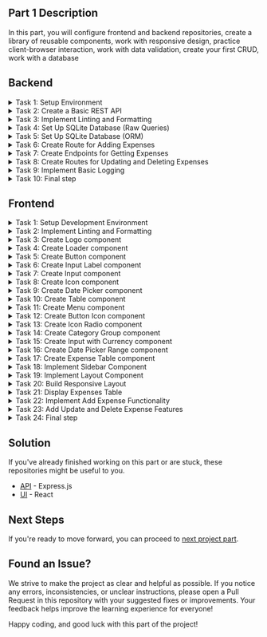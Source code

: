## Part 1 Description
In this part, you will configure frontend and backend repositories, create a library of reusable components, work with responsive design, practice client-browser interaction, work with data validation, create your first CRUD, work with a database

<!-- ## Starter Repositories
You can fork these repositories to get started. They contain basic tests. If you don't find a repository with the stack you need, create a repository yourself
  - [API](https://github.com/petproject-dev/expense-tracker-backend-part-1) - Express.js
  - [UI](https://github.com/petproject-dev/expense-tracker-frontend-part-1) - React -->

## Backend

<details>
  <summary>Task 1: Setup Environment</summary>

  ---

  **Description:**

  Prepare the development environment for the project. Create the necessary project structure, initialize the development configuration, and ensure basic tools are set up to streamline the workflow.

  **Acceptance Criteria:**

  - A development environment is initialized with appropriate configuration.
  - A basic project structure is created (e.g., with a folder for source files).
  - A script is available to start the project in development mode.
  - Upon running the project, it outputs "Hello, World!" to verify successful setup.

  **Technology-related requirements:**

  <details>
  <summary>NodeJS</summary>

  - Use `npm init` to initialize the project.
  - Set up TypeScript with `tsconfig.json` and enable strict mode (`strict: true`).
  - Install `ts-node-dev` for hot reloading.
  - Organize the project structure with a `src/` directory and an entry point like `src/index.ts`.
  - Add a dev script in package.json to run the project using ts-node-dev.
  </details>


---

</details>

<details>
  <summary>Task 2: Create a Basic REST API</summary>

  ---

  **Description:**

  Set up a basic REST API with at least one route to verify the routing and response handling functionality.

  **Acceptance Criteria:**

  - A basic route `GET /ping` is implemented.
  - The route responds with a predefined message (e.g., `{"message":"pong"}`).
  - The application uses a configurable port.
  - A file for environment variables (`.env`) is created, and sensitive data is excluded from version control.

  **Technology-related requirements:**

  <details>
  <summary>NodeJS</summary>

  - Install and use express for routing.
  - Use `dotenv` to load environment variables and configure a port (e.g., `PORT=8080`).
  - Add `.env` to `.gitignore` and create a `.env.example` file with placeholder values.
  - Add `config/index.ts` file for configuring environment variables.
  - Set up `src/app.ts` to centralize middleware and routing.
  </details>

  <br />

  **Materials:**

  - [REST](https://restfulapi.net/)
  - [Environment variable](https://en.wikipedia.org/wiki/Environment_variable)

---

</details>

<details>
  <summary>Task 3: Implement Linting and Formatting</summary>

  ---

  **Description:**

  Set up tools to enforce consistent code quality and style across the project.

  **Acceptance Criteria:**

  - Linting is set up using a linter.
  - Formatting is handled automatically using a formatter.
  - Pre-configured commands check and fix linting and formatting issues.
  - Editor configuration ensures consistent behavior across different IDEs.

  **Technology-related requirements:**

  <details>
  <summary>NodeJS</summary>

  - Install eslint with TypeScript support (`@typescript-eslint/parser` and `@typescript-eslint/eslint-plugin`).
  - Use `eslint-config-prettier` to integrate ESLint with Prettier.
  - Install prettier and create a .prettierrc file with formatting rules.
  - Add scripts into the `package.json`:
    - `build` – build the project
    - `lint` – check the project using eslint rules
    - `lint:fix` – check the project using eslint rules and fix errors
    - `format` – formatting project using prettier rules
    - `start` – start the project in production mode
  - Use `husky` and `lint-staged` to enforce linting/formatting on `pre-commit`.
  </details>

  <br />

  **Materials:**

  - [How to Use Linters and Code Formatters in Your Projects](https://www.freecodecamp.org/news/using-prettier-and-jslint/)

---

</details>

<details>
  <summary>Task 4: Set Up SQLite Database (Raw Queries)</summary>

  ---

  **Description:**

  Initialize and configure a SQLite database for storing project data. Set up a basic schema and implement raw queries to interact with the database.

  This step is added for educational purposes so that you understand what is hidden under the hood of an ORM. The following tasks will remove most of the code.

  **Acceptance Criteria:**

  - SQLite driver is installed.
  - A database connection is established, and an initial schema is created.
  - The schema includes a table for expenses.
    - id (integer, primary key)
    - name (text)
    - amount (real)
    - currency (text)
    - category (text)
    - date (datetime)
  - Basic endpoints allow adding and retrieving expense records.

  **Technology-related requirements:**

  <details>
  <summary>NodeJS</summary>

  - Use the `better-sqlite3` package for efficient SQLite interaction.
  - Initialize the database in `src/db/db.service.ts` and ensure connection errors are handled.
  - Implement raw queries for inserting and selecting records in the `src/app.ts` file.
  </details>


---

</details>

<details>
  <summary>Task 5: Set Up SQLite Database (ORM)</summary>

  ---

  **Description:**

  Set up an ORM for database interaction to simplify schema management and querying.

  **Acceptance Criteria:**

  - The ORM is installed and configured.
  - A schema is defined, and migrations are used to update the database.
  - Basic database operations use the ORM.

  **Technology-related requirements:**

  <details>
  <summary>NodeJS</summary>

  - Use prisma for ORM and schema management.
  - Initialize Prisma with `npx prisma init` and configure the database URL in `.env`.
  - Define the expenses model in `prisma/schema.prisma`.
  - Use npx prisma migrate dev to apply schema changes.
  - Generate the Prisma client and use it in the exist endpoints.
  </details>

  <br />

  **Materials:**

  - [What is an ORM?](https://www.prisma.io/dataguide/types/relational/what-is-an-orm)

---

</details>

<details>
  <summary>Task 6: Create Route for Adding Expenses</summary>

  ---

  **Description:**

  Set up routes for basic Create operation on the expenses table.

  **Acceptance Criteria:**

  - Route for adding expenses are implemented:
    - `POST /api/expenses` Creates new expense record.
  - Data is validated to ensure correctness before saving to the database.
  - A modular structure is established for `controllers`, `services`, `repositories`, and `entities`.
  - Middleware for error handling and validation is implemented.
  - The application structure matches the defined project layout.
  - Processing 404 status code defined.

  **Technology-related requirements:**

  <details>
  <summary>NodeJS</summary>

  - Use express to define routes and middleware.
  - Place the business logic for expenses in `expenses.service.ts`.
  - Implement database interaction methods in `expenses.repository.ts`.
  - Use a DTO (Data Transfer Object) in `expenses/dto` to define the shape of - request payloads.
  - Create an `expenses.entity.ts` file to define the database model or schema.
  - Use middleware (`helpers/middlewares/validator.ts`) to validate incoming - requests.
  - Implement centralized error handling in `helpers/middlewares/errorHandler.ts`
  - Code structure is following:
```
    │   app.ts
    │   index.ts
    ├───config
    │       index.ts
    ├───db
    │       db.service.ts
    ├───expenses
    │   │   expenses.controller.ts
    │   │   expenses.repository.ts
    │   │   expenses.service.ts
    │   ├───dto
    │   │       create-expense.dto.ts
    │   └───entity
    │           expense.entity.ts
    └───helpers
        │   Exception.ts
        └───middlewares
                errorHandler.ts
                validator.ts
```
  </details>

  <br />

  **Materials:**

  - [Services, Controllers and Repositories. An Introduction](https://gabrielgomes61320.medium.com/services-controllers-and-repositories-an-introduction-241ac52cdd93)
  - [Understanding the Building Blocks of a Web Application: Routes, Controllers, Services, Repositories, and Databases](https://codewithmatt.hashnode.dev/understanding-the-building-blocks-of-a-web-application-routes-controllers-services-repositories-and-databases)


---

</details>

<details>
  <summary>Task 7: Create Endpoints for Getting Expenses</summary>

  ---

  **Description:**

  Set up routes for retrieving expenses from the database. Include operations for fetching all expenses (with optional pagination and filtering) and fetching a specific expense by ID.

  **Acceptance Criteria:**

  - Routes for retrieving expenses are implemented:
    - `GET /api/expenses` Fetches and returns all expenses with optional query parameters:
      - Pagination: `limit` and `offset`.
      - Filtering: `fromDate` and `toDate` based on the date field.
    - `GET /api/expenses/:id` Fetches a specific expense by its ID.
  - Data is validated to ensure correctness before processing requests.
  - Responses include appropriate HTTP status codes and data.
  - Modular structure follows the established pattern.

  **Technology-related requirements:**

  <details>
  <summary>NodeJS</summary>

  - Prepare all the necessary data in the `expenses.controller.ts`.
  - Implement business logic for fetching expenses in `expenses.service.ts`.
  - Handle database queries in `expenses.repository.ts`.
  </details>

  **Materials:**

  - [A guide to REST API pagination](https://www.merge.dev/blog/rest-api-pagination)

---

</details>

<details>
  <summary>Task 8: Create Routes for Updating and Deleting Expenses</summary>

  ---

  **Description:**

  Set up routes for updating and deleting expense records in the database. Ensure that only specified fields are updated during PATCH operations.

  **Acceptance Criteria:**

  - Routes for updating and deleting expenses are implemented:
      - `PATCH /api/expenses/:id` Updates specific fields of an expense.
      - `DELETE /api/expenses/:id` Deletes an expense by its ID.
  - Data is validated to ensure correctness before processing requests.
  - Responses include appropriate HTTP status codes and data.

  **Technology-related requirements:**

  <details>
  <summary>NodeJS</summary>

  - Prepare all the necessary data in the `expenses.controller.ts`.
  - Implement business logic for fetching expenses in `expenses.service.ts`.
  - Handle database queries in `expenses.repository.ts`.
  - Use DTOs in `expenses/dto` to validate request payloads and parameters.
  - Use middleware (`helpers/middlewares/validator.ts`) for data validation.
  </details>

---

</details>

<details>
  <summary>Task 9: Implement Basic Logging</summary>

  ---

  **Description:**

  Add logging functionality to track significant events (e.g., expense creation, updates, and errors). Ensure logs are accessible in both development and production environments.

  **Acceptance Criteria:**

  - Logs are added for key actions:
    - Successful expense creation, updates, and deletions.
    - Errors during request handling.
  - Logs are displayed in the console during development.
  - Logs are written to a file in production.

  **Technology-related requirements:**

  <details>
  <summary>NodeJS</summary>

  - Use a logging library like winston or pino.
  - Place logging configuration in helpers/Logger.ts.
  - Code structure is following:
```
  │   app.ts
  │   index.ts
  ├───config
  │       index.ts
  ├───db
  │       db.service.ts
  ├───expenses
  │   │   expenses.controller.ts
  │   │   expenses.repository.ts
  │   │   expenses.service.ts
  │   ├───dto
  │   │       create-expense.dto.ts
  │   │       update-expense.dto.ts
  │   └───entity
  │           expense.entity.ts
  └───helpers
      |    dateUtils.ts
      │   Exception.ts
      │   Logger.ts
      └───middlewares
              errorHandler.ts
              validator.ts
```
  </details>

  <br />

  **Materials:**

  - [REST API Logging](https://romanglushach.medium.com/java-rest-api-logging-best-practices-and-guidelines-bf5982ee4180)

---

</details>

<details>
  <summary>Task 10: Final step</summary>

  ---

  - Open a pull request for the `master` branch and send the solution to the code review

  ---

</details>

## Frontend

<details>
  <summary>Task 1: Setup Development Environment</summary>

  ---

  **Description:**

  Prepare the development environment for the project. Initialize the necessary configurations for a smooth development process, including TypeScript setup and project structure organization.

  **Acceptance Criteria:**

  - A development environment is initialized with appropriate configuration.
  - TypeScript is installed and properly configured (`tsconfig.json` is set up).
  - Project structure is organized (e.g., `src/` for source files).
  - Running a development command starts the project in dev mode.
  - Configure TypeScript paths for cleaner imports.

  **Technology-related requirements:**

  <details>
  <summary>React</summary>

  - Use [Vite](https://vite.dev/guide/) for initialization.
  </details>

---

</details>

<details>
  <summary>Task 2: Implement Linting and Formatting</summary>

---

  **Description:**

  Set up linting and formatting to maintain consistent code quality across the project. Configure ESLint, Prettier, and Stylelint, along with EditorConfig to ensure consistency.

  **Acceptance Criteria:**

  - ESLint is installed and configured.
  - Prettier is installed and integrated with ESLint.
  - Stylelint is installed for CSS linting.
  - EditorConfig is set up with rules for indentation, line endings, etc.
  - Scripts added:
      - `lint` - Checks the project for linting issues.
      - `lint:fix` - Fixes linting issues.
      - `stylelint` - Checks the project for css linting issues.
      - `stylelint:fix` - Fixes css linting issues.
      - `format` - Formats code based on Prettier rules.

  **Technology-related requirements:**

  <details>
  <summary>React</summary>

  - Use plugins such as `eslint-plugin-react` for React-specific linting.
  - Configure `stylelint-config-standard` for CSS linting.

  </details>

  <br/>

  **Materials:**

  <details>
  <summary>React</summary>

  - [Supercharge Your React Development with Vite, ESLint, and Prettier in VSCode](https://dev.to/topeogunleye/building-a-modern-react-app-with-vite-eslint-and-prettier-in-vscode-13fj)
  - [Using ESLint + Husky + Lint-staged](https://medium.com/@bkn020612/using-eslint-husky-lint-staged-6d6609b02fc2)

  </details>

---

</details>

<details>
  <summary>Task 3: Create Logo component</summary>

---

  **Description:**
  Develop foundational reusable component that can be utilized across the application.

  **Acceptance Criteria:**
  - [Design Link](https://www.figma.com/design/rLNUulPqnl0jhhnXeGDxEb/Expense-tracker?node-id=2-19420&m=dev&t=GKFeiEqjFghP7rf5-4)

  **Technology-related requirements:**
  <details>
  <summary>React</summary>

  ```jsx
  <Logo />
  ```
  </details>

  <br />

  **Materials:**

  - [HTML Semantic Elements](https://www.w3schools.com/html/html5_semantic_elements.asp)

  <details>
  <summary>React</summary>

  - [Your First Component](https://react.dev/learn/your-first-component)
  - [Building Reusable UI Components](https://medium.com/cstech/building-reusable-ui-components-with-react-best-practices-and-patterns-24b6fe921347)
  </details>
---

</details>

<details>
  <summary>Task 4: Create Loader component</summary>

---

  **Description:**
  Develop foundational reusable component that can be utilized across the application.

  **Acceptance Criteria:**
  - [Design Link](https://www.figma.com/design/rLNUulPqnl0jhhnXeGDxEb/Expense-tracker?node-id=1-3471&m=dev&t=AyMjf1BcxpIwHBXC-4)

  **Technology-related requirements:**
  <details>
  <summary>React</summary>

  ```jsx
  <Loader />
  ```
  </details>

  <br />

  **Materials:**

  - [HTML Semantic Elements](https://www.w3schools.com/html/html5_semantic_elements.asp)

  <details>
  <summary>React</summary>

  - [Your First Component](https://react.dev/learn/your-first-component)
  - [Building Reusable UI Components](https://medium.com/cstech/building-reusable-ui-components-with-react-best-practices-and-patterns-24b6fe921347)
  </details>
---

</details>

<details>
  <summary>Task 5: Create Button component</summary>

  ---

  **Description:**
  Develop foundational reusable component that can be utilized across the application. A standard button with support for different states(e.g., disabled, active).

  **Acceptance Criteria:**
  - [Design Link](https://www.figma.com/design/rLNUulPqnl0jhhnXeGDxEb/Expense-tracker?node-id=2-19193&m=dev&t=GKFeiEqjFghP7rf5-4)

  **Technology-related requirements:**
  <details>
  <summary>React</summary>

  ```jsx
  <Button disabled onClick={handleClick}>Click me</Button>
  ```
  </details>

  <br />

  **Materials:**

  - [HTML Semantic Elements](https://www.w3schools.com/html/html5_semantic_elements.asp)

  <details>
  <summary>React</summary>

  - [Your First Component](https://react.dev/learn/your-first-component)
  - [Building Reusable UI Components](https://medium.com/cstech/building-reusable-ui-components-with-react-best-practices-and-patterns-24b6fe921347)
  </details>

  ---

</details>

<details>
  <summary>Task 6: Create Input Label component</summary>

  ---

  **Description:**
  Develop foundational reusable component that can be utilized across the application. The label appears above many of our components. This should be a stylized label html tag with all the standard label features.

  **Acceptance Criteria:**
  - [Design Link](https://www.figma.com/design/rLNUulPqnl0jhhnXeGDxEb/Expense-tracker?node-id=2-19389&m=dev&t=GTL1yhChXxd9Efzr-4)

  **Technology-related requirements:**
  <details>
  <summary>React</summary>

  - Example:

  ```jsx
  <>
    <InputLabel>Name</InputLabel>

    <InputLabel htmlFor="name1">Name</InputLabel>
  </>
  ```
  </details>

  <br />

  **Materials:**

  - [HTML Semantic Elements](https://www.w3schools.com/html/html5_semantic_elements.asp)

  <details>
  <summary>React</summary>

  - [Your First Component](https://react.dev/learn/your-first-component)
  - [Building Reusable UI Components](https://medium.com/cstech/building-reusable-ui-components-with-react-best-practices-and-patterns-24b6fe921347)
  </details>

  ---

</details>

<details>
  <summary>Task 7: Create Input component</summary>

  ---

  **Description:**
  Develop foundational reusable component that can be utilized across the application. A text input field with validation and style support.

  **Acceptance Criteria:**
  - [Design Link](https://www.figma.com/design/rLNUulPqnl0jhhnXeGDxEb/Expense-tracker?node-id=2-19412&m=dev&t=ra9tjWdp5aVmkqRH-4)

  **Technology-related requirements:**
  <details>
  <summary>React</summary>

  ```jsx
  <>
    <Input />
    <Input helperText="Error message" />
    <Input
      type="text"
      placeholder="Enter name"
      defaultValue={name}
      error
      helperText="Error message"
      onChange={handleChange} />
  </>
  ```
  </details>

  <br />

  **Materials:**

  - [HTML Semantic Elements](https://www.w3schools.com/html/html5_semantic_elements.asp)

  <details>
  <summary>React</summary>

  - [Your First Component](https://react.dev/learn/your-first-component)
  - [Building Reusable UI Components](https://medium.com/cstech/building-reusable-ui-components-with-react-best-practices-and-patterns-24b6fe921347)
  </details>

  ---

</details>

<details>
  <summary>Task 8: Create Icon component</summary>

  ---

  **Description:**
  Develop foundational reusable component that can be utilized across the application. A component for rendering SVG icons.

  **Acceptance Criteria:**
  - [Design Link](https://www.figma.com/design/rLNUulPqnl0jhhnXeGDxEb/Expense-tracker?node-id=7-5669&m=dev&t=ra9tjWdp5aVmkqRH-4)

  **Technology-related requirements:**
  <details>
  <summary>React</summary>

  - Create an `Icon` component for rendering SVG icons, with a name prop for specifying the icon and size for scaling.

  ```jsx
  <>
    <Icon iconName="plus" size={15} color="white" />
    <Icon iconName="plus" />
  </>
  ```
  </details>

  <br />

  **Materials:**

  - [HTML Semantic Elements](https://www.w3schools.com/html/html5_semantic_elements.asp)

  <details>
  <summary>React</summary>

  - [Your First Component](https://react.dev/learn/your-first-component)
  - [Building Reusable UI Components](https://medium.com/cstech/building-reusable-ui-components-with-react-best-practices-and-patterns-24b6fe921347)
  </details>

  ---

</details>

<details>
  <summary>Task 9: Create Date Picker component</summary>

  ---

  **Description:**
  Develop foundational reusable component that can be utilized across the application. A component for selecting date. This component is complex and its styles does not necessarily match the design. You can use standard `<input type="date" />`

  **Acceptance Criteria:**
  - [Design Link](https://www.figma.com/design/rLNUulPqnl0jhhnXeGDxEb/Expense-tracker?node-id=71-5906&m=dev&t=AyMjf1BcxpIwHBXC-4)

  **Technology-related requirements:**
  <details>
  <summary>React</summary>

  - Implement a `DatePicker` component for selecting the date, with support for a value prop and onChange callback.
  ```jsx
  <DatePicker
    value={selectedDate}
    onChange={handleDateChange} />
  <DatePicker />
  ```
  </details>

  <br />

  **Materials:**

  - [HTML Semantic Elements](https://www.w3schools.com/html/html5_semantic_elements.asp)

  <details>
  <summary>React</summary>

  - [Your First Component](https://react.dev/learn/your-first-component)
  - [Building Reusable UI Components](https://medium.com/cstech/building-reusable-ui-components-with-react-best-practices-and-patterns-24b6fe921347)
  </details>

  ---

</details>

<details>
  <summary>Task 10: Create Table component</summary>

  ---

  **Description:**
  Develop foundational reusable component that can be utilized across the application. A customizable `Table`, `TableHead`, `TableBody`, `TableRow`, `TableCell` components. Since we have a responsive design and it is complex with styling in the form that we offer, you can use `divs`. But if you feel that you can handle it, you can use standard table tags

  **Acceptance Criteria:**
  - [Design Link](https://www.figma.com/design/rLNUulPqnl0jhhnXeGDxEb/Expense-tracker?node-id=2-19441&m=dev&t=ra9tjWdp5aVmkqRH-4)

  **Technology-related requirements:**
  <details>
  <summary>React</summary>

  ```jsx
  <Table>
    <TableHead>
      <TableRow>
        <TableCell>Column<TableCell>
      </TableRow>
    </TableHead>
    <TableBody>
      <TableRow>
        <TableCell>Column<TableCell>
      </TableRow>
    </TableBody>
  </Table>
  ```
  </details>

  <br />

  **Materials:**

  - [HTML Semantic Elements](https://www.w3schools.com/html/html5_semantic_elements.asp)

  <details>
  <summary>React</summary>

  - [Your First Component](https://react.dev/learn/your-first-component)
  - [Building Reusable UI Components](https://medium.com/cstech/building-reusable-ui-components-with-react-best-practices-and-patterns-24b6fe921347)
  </details>

  ---

</details>

<details>
  <summary>Task 11: Create Menu component</summary>

  ---

  **Description:**
  Develop foundational reusable component that can be utilized across the application. Component for displaying menu items after click.

  **Acceptance Criteria:**
  - [Design Link](https://www.figma.com/design/rLNUulPqnl0jhhnXeGDxEb/Expense-tracker?node-id=3-13999&m=dev&t=cvakLOlrrBuwZq9F-4)

  **Technology-related requirements:**
  <details>
  <summary>React</summary>

  - Implement a `Menu` and `MenuItem` components.
  ```jsx
  <Menu>
    <MenuItem onClick={handleEdit}>Edit</MenuItem>
    <MenuItem onClick={handleDelete}>Delete</MenuItem>
  </Menu>
  ```
  </details>

  <br />

  **Materials:**

  - [HTML Semantic Elements](https://www.w3schools.com/html/html5_semantic_elements.asp)

  <details>
  <summary>React</summary>

  - [Your First Component](https://react.dev/learn/your-first-component)
  - [Building Reusable UI Components](https://medium.com/cstech/building-reusable-ui-components-with-react-best-practices-and-patterns-24b6fe921347)
  </details>

  ---

</details>

<details>
  <summary>Task 12: Create Button Icon component</summary>

  ---

  **Description:**
  Develop foundational reusable component that can be utilized across the application. Reuse the previously created icon component

  **Acceptance Criteria:**
  - [Design Link](https://www.figma.com/design/rLNUulPqnl0jhhnXeGDxEb/Expense-tracker?node-id=2-19187&m=dev&t=GKFeiEqjFghP7rf5-4)

  **Technology-related requirements:**

  <details>
  <summary>React</summary>

  ```jsx
  <IconButton>
    <Icon icon="close" color="white" size={12} />
  </IconButton>
  ```
  </details>

  ---

</details>

<details>
  <summary>Task 13: Create Icon Radio component</summary>

  ---

  **Description:**
  Develop foundational reusable component that can be utilized across the application. Reuse the previously created icon component.

  **Acceptance Criteria:**
  - [Design Link](https://www.figma.com/design/rLNUulPqnl0jhhnXeGDxEb/Expense-tracker?node-id=4-34033&m=dev&t=GTL1yhChXxd9Efzr-4)

  **Technology-related requirements:**

  <details>
  <summary>React</summary>

  ```jsx
  <IconRadio name="category">
    <Icon icon="credits" size={24} />
  </IconRadio>
  ```
  </details>

  ---

</details>

<details>
  <summary>Task 14: Create Category Group component</summary>

  ---

  **Description:**
  Develop foundational reusable component that can be utilized across the application. Based on the `IconRadio` and `Icon` components, create a CategoryGroup component. When you click on the icon it should be activated. User can only select one category

  **Acceptance Criteria:**
  - [Design Link](https://www.figma.com/design/rLNUulPqnl0jhhnXeGDxEb/Expense-tracker?node-id=4-34103&m=dev&t=cvakLOlrrBuwZq9F-4)

  **Technology-related requirements:**

  <details>
  <summary>React</summary>

  ```jsx
  <>
    <CategoryGroup defaultValue="mobile" />
    <CategoryGroup />
  </>
  ```
  </details>

  ---

</details>

<details>
  <summary>Task 15: Create Input with Currency component</summary>

  ---

  **Description:**
  Develop foundational reusable component that can be utilized across the application. An extension of the standard input, displaying the selected currency.

  **Acceptance Criteria:**
  - [Design Link](https://www.figma.com/design/rLNUulPqnl0jhhnXeGDxEb/Expense-tracker?node-id=2-19408&m=dev&t=ra9tjWdp5aVmkqRH-4)

  **Technology-related requirements:**

  <details>
  <summary>React</summary>

  ```jsx
  <>
    <InputWithCurrency />
    <InputWithCurrency
      id="name4"
      defaultValue="123"
      selectProps={{ defaultValue: 'USD' }} />
    <InputWithCurrency
      id="name4"
      onChange={handleAmountChange}
      defaultValue="123"
      selectProps={{
        defaultValue: 'USD',
        onChange: handleCurrencyChange }} />
  </>
  ```
  </details>

  ---

</details>

<details>
  <summary>Task 16: Create Date Picker Range component</summary>

  ---

  **Description:**
  Develop foundational reusable component that can be utilized across the application. A component for selecting dates. To change the range date, you need to click on one of the date and a ready-made date picker component should appear

  **Acceptance Criteria:**
  - [Design Link](https://www.figma.com/design/rLNUulPqnl0jhhnXeGDxEb/Expense-tracker?node-id=3-2073&m=dev&t=ra9tjWdp5aVmkqRH-4)

  **Technology-related requirements:**

  <details>
  <summary>React</summary>

  ```jsx
  <DatePickerRange
    from={fromDate}
    to={toDate}
    onChange={handleUpdateDateRange} />
  ```
  </details>

  ---

</details>

<details>
  <summary>Task 17: Create Expense Table component</summary>

  ---

  **Description:**
  Develop foundational reusable component that can be utilized across the application. Component for displaying expenses based on an already implemented `Table` component.

  **Acceptance Criteria:**
  - [Design Link](https://www.figma.com/design/rLNUulPqnl0jhhnXeGDxEb/Expense-tracker?node-id=1-3551&m=dev&t=AyMjf1BcxpIwHBXC-4)
  - If there is no data, then a message with an image should be displayed as in the [design](https://www.figma.com/design/rLNUulPqnl0jhhnXeGDxEb/Expense-tracker?node-id=1-3601&m=dev&t=XWnEQbC9qTwXBf01-4)
  - If there is no data and a request response is expected, then a [stub should be displayed](https://www.figma.com/design/rLNUulPqnl0jhhnXeGDxEb/Expense-tracker?node-id=1-3585&m=dev&t=XWnEQbC9qTwXBf01-4)
  - If there is initial data, but a new portion of data is expected to be loaded, then the [spinner](https://www.figma.com/design/rLNUulPqnl0jhhnXeGDxEb/Expense-tracker?node-id=1-3471&m=dev&t=XWnEQbC9qTwXBf01-4) is displayed

  **Technology-related requirements:**

  <details>
  <summary>React</summary>

  ```jsx
  <ExpenseTable />
  ```
  </details>

  ---

</details>


<details>
  <summary>Task 18: Implement Sidebar Component</summary>

---

  **Description:**

  Create a Sidebar component that appear after clicking `plus` button

  **Acceptance Criteria:**

  - The sidebar open button is rendered in the lower right corner.
  - When user click the button, a sidebar appears on the right
  - Sidebar styles and content match the design.
  - The sidebar contains a form for creating a new expense record. The logic for creating a record at this step does not need to be done
  - *The sidebar appear with smooth animation.
  - *When the user clicks outside the `Sidebar` or presses the esc key, the component should close.

  **Materials:**

  - [CSS Animations](https://www.w3schools.com/css/css3_animations.asp)

---

</details>


<details>
  <summary>Task 19: Implement Layout Component</summary>

---

  **Description:**

  Create a Layout component that includes Header and Sidebar

  **Acceptance Criteria:**

  - A layout component has been created which is a general wrapper for the application.
  - A header component is implemented and displayed on the layout.
  - The layout is a wrapper and can be added to any of the future pages.

---

</details>


<details>
  <summary>Task 20: Build Responsive Layout</summary>

  ---

  **Description:**

  Implement a responsive design for the application that adapts to different screen sizes, ensuring usability on both mobile and desktop devices.

  **Acceptance Criteria:**

  - The application layout adjusts seamlessly between mobile, tablet, and desktop views. The tablet version is not included in the design. Style it however you see fit.
  - Key components, are responsive and match the design.

---

</details>

 <details>
  <summary>Task 21: Display Expenses Table</summary>

  ---

  **Description:**

  `ExpenseTable` component is already created. Connect data to it and display component on the screen

  **Acceptance Criteria:**

  - If no expenses are available, a placeholder message is displayed.
  - If expenses are loading, a skeleton is shown.
  - Pagination implemented. When the user scrolls to the end of the screen, a new piece of data should be loaded. When new data is loaded, a spinner should appear at the bottom of the table.
  - Filtering is implemented. The user selects a range of dates and the table is redrawn taking into account the selected dates.
  - *When the user clicks outside the `DatePickerRange` or presses the esc key, the component should close.

  **Endpoints:**

  - `GET /api/expenses` - Fetch all expenses.
    - `limit` - Number of records per page.
    - `offset` - Offset for pagination.
    - `fromDate` -and toDate: Filter by date range.

  **Materials:**

  - [Client-Server Overview](https://developer.mozilla.org/en-US/docs/Learn_web_development/Extensions/Server-side/First_steps/Client-Server_overview)
  - [How to implement infinite scrolling in Javascript](https://www.educative.io/answers/how-to-implement-infinite-scrolling-in-javascript)
  - [Event loop](https://www.youtube.com/watch?v=8aGhZQkoFbQ)

  <details>
  <summary>React</summary>

  - [How to Create Infinite Scrolling in React Using the Intersection Observer API](https://www.freecodecamp.org/news/infinite-scrolling-in-react/)
  </details>

---

</details>

<details>
  <summary>Task 22: Implement Add Expense Functionality</summary>

  ---

  **Description:**

  Create a form for adding a new expense. The form should be accessible through a right sidebar that opens when clicking the "+" button.

  **Acceptance Criteria:**

  - A button triggers the display of a right sidebar with the form.
  - The form includes fields for Name, Payment amount, Category and Date.
  - Submitting the form sends data to the backend and updates the table.
  - Data validation has been added to the form. All fields are required and correspond to the type specified in the database. When user click on the submit button, if the field has an invalid value, an error message should be displayed under the input and also the input should have a red border.
  - *The sidebar appear with smooth animation.
  - *In case of error, the input should have a shaking animation.
  - *Animate the appearance of a new record in the table

  **Endpoints:**

  - `POST /api/expenses` - Add a new expense.

  **Technology-related requirements:**

  <details>
  <summary>React</summary>

  - Use controlled components for form handling.
  - Validate form inputs with `yup`.
  - Use `react-hook-form` for work with forms.
  </details>

  <br />

  **Materials:**

  - [Client-side form validation](https://developer.mozilla.org/en-US/docs/Learn_web_development/Extensions/Forms/Form_validation)
---

</details>


<details>
  <summary>Task 23: Add Update and Delete Expense Features</summary>

  ---

  **Description:**

  Implement functionality to update or delete an expense from the table.

  **Acceptance Criteria:**

  - An "Edit" button allows modification of expense details.
  - A "Delete" button removes the expense from the list and updates the backend. Use modal for confirming deletion.
  - In the mobile version there is no menu button, so when user click on a row, display a modal window with an Edit and Delete buttons.
  - *Animate deleting a table record.
  - *When the user clicks outside the modal window or presses the esc key, the component should close.
  - *Animate the appearance and disappearance of a modal window.
  - *Handle optimistic updates for better user experience.

  **Endpoints:**

  - `PATCH /api/expenses/:id` - Update an expense.
  - `DELETE /api/expenses/:id` - Delete an expense.

  **Materials:**

  - [What is Optimistic UI?](https://javascript.plainenglish.io/what-is-optimistic-ui-656b9d6e187c)

---

</details>


<details>
  <summary>Task 24: Final step</summary>

  ---

  - Open a pull request for the `master` branch and send the solution to the code review

  ---

</details>

## Solution
If you've already finished working on this part or are stuck, these repositories might be useful to you.
  - [API](https://github.com/petproject-dev/expense-tracker-backend-part-2) - Express.js
  - [UI](https://github.com/petproject-dev/expense-tracker-frontend-part-2) - React

## Next Steps
If you're ready to move forward, you can proceed to [next project part](../part-2/README.md).

## Found an Issue?
We strive to make the project as clear and helpful as possible. If you notice any errors, inconsistencies, or unclear instructions, please open a Pull Request in this repository with your suggested fixes or improvements. Your feedback helps improve the learning experience for everyone!

Happy coding, and good luck with this part of the project!
